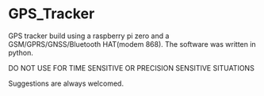 # GPS_Tracker
GPS tracker build using a raspberry pi zero and a GSM/GPRS/GNSS/Bluetooth HAT(modem 868). The software was written in python.

DO NOT USE FOR TIME SENSITIVE OR PRECISION SENSITIVE SITUATIONS

Suggestions are always welcomed.


